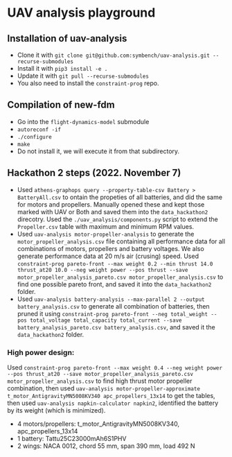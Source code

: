 # UAV analysis playground

## Installation of uav-analysis
* Clone it with `git clone git@github.com:symbench/uav-analysis.git --recurse-submodules`
* Install it with `pip3 install -e .`
* Update it with `git pull --recurse-submodules`
* You also need to install the `constraint-prog` repo.

## Compilation of new-fdm
* Go into the `flight-dynamics-model` submodule
* `autoreconf -if`
* `./configure`
* `make`
* Do not install it, we will execute it from that subdirectory.

## Hackathon 2 steps (2022. November 7)
* Used `athens-graphops query --property-table-csv Battery > BatteryAll.csv` to ontain the
  propeties of all batteries, and did the same for motors and propellers. Manually opened these
  and kept those marked with UAV or Both and saved them into the `data_hackathon2` direcotry.
  Used the `./uav_analysis/components.py` script to extend the `Propeller.csv` table with
  maximum and minimum RPM values.
* Used `uav-analysis motor-propeller-analysis` to generate the `motor_propeller_analysis.csv` file
  containing all performance data for all combinations of motors, propellers and battery voltages.
  We also generate performance data at 20 m/s air (crusing) speed. Used
  `constraint-prog pareto-front --max weight 0.2 --min thrust 14.0 thrust_at20 10.0 --neg weight power --pos thrust --save motor_propeller_analysis_pareto.csv motor_propeller_analysis.csv` 
  to find one possible pareto front, and saved it into the `data_hackathon2` folder.
* Used `uav-analysis battery-analysis --max-parallel 2 --output battery_analysis.csv` to generate
  all combination of batteries, then pruned it using
  `constraint-prog pareto-front --neg total_weight --pos total_voltage total_capacity total_current --save battery_analysis_pareto.csv battery_analysis.csv`, and saved it the
  `data_hackathon2` folder.

### High power design:

Used `constraint-prog pareto-front --max weight 0.4 --neg weight power --pos thrust_at20 --save motor_propeller_analysis_pareto.csv motor_propeller_analysis.csv` to find high thrust motor
propeller combination, then used `uav-analysis motor-propeller-approximate t_motor_AntigravityMN5008KV340 apc_propellers_13x14` to get the tables, then used `uav-analysis napkin-calculator napkin2`, identified the battery by its weight (which is minimized). 

* 4 motors/propellers: t_motor_AntigravityMN5008KV340, apc_propellers_13x14
* 1 battery: Tattu25C23000mAh6S1PHV
* 2 wings: NACA 0012, chord 55 mm, span 390 mm, load 492 N

